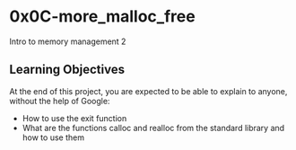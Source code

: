 # 0x0C-more_malloc_free
Intro to memory management 2

## Learning Objectives
At the end of this project, you are expected to be able to explain to anyone, without the help of Google:

* How to use the exit function
* What are the functions calloc and realloc from the standard library and how to use them
